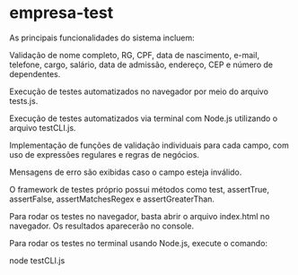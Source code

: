 # empresa-test

As principais funcionalidades do sistema incluem:

Validação de nome completo, RG, CPF, data de nascimento, e-mail, telefone, cargo, salário, data de admissão, endereço, CEP e número de dependentes.

Execução de testes automatizados no navegador por meio do arquivo tests.js.

Execução de testes automatizados via terminal com Node.js utilizando o arquivo testCLI.js.

Implementação de funções de validação individuais para cada campo, com uso de expressões regulares e regras de negócios.

Mensagens de erro são exibidas caso o campo esteja inválido.

O framework de testes próprio possui métodos como test, assertTrue, assertFalse, assertMatchesRegex e assertGreaterThan.

Para rodar os testes no navegador, basta abrir o arquivo index.html no navegador. Os resultados aparecerão no console.

Para rodar os testes no terminal usando Node.js, execute o comando:

node testCLI.js

